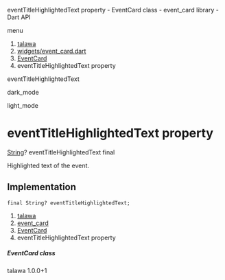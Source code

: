 




eventTitleHighlightedText property - EventCard class - event\_card library - Dart API







menu

1. [talawa](../../index.html)
2. [widgets/event\_card.dart](../../file-___home_harshil_Desktop_open-source_palisadoes_talawa_lib_widgets_event_card/)
3. [EventCard](../../file-___home_harshil_Desktop_open-source_palisadoes_talawa_lib_widgets_event_card/EventCard-class.html)
4. eventTitleHighlightedText property

eventTitleHighlightedText


dark\_mode

light\_mode




# eventTitleHighlightedText property


[String](https://api.flutter.dev/flutter/dart-core/String-class.html)?
eventTitleHighlightedText
final

Highlighted text of the event.


## Implementation

```
final String? eventTitleHighlightedText;
```

 


1. [talawa](../../index.html)
2. [event\_card](../../file-___home_harshil_Desktop_open-source_palisadoes_talawa_lib_widgets_event_card/)
3. [EventCard](../../file-___home_harshil_Desktop_open-source_palisadoes_talawa_lib_widgets_event_card/EventCard-class.html)
4. eventTitleHighlightedText property

##### EventCard class





talawa
1.0.0+1






